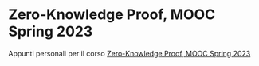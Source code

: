 # Zero-Knowledge Proof, MOOC Spring 2023
Appunti personali per il corso [Zero-Knowledge Proof, MOOC Spring 2023](https://zk-learning.org)
